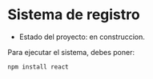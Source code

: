 <h1>Sistema de registro</h1>

- Estado del proyecto: en construccion.

Para ejecutar el sistema, debes poner:

``npm install react``
